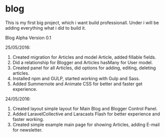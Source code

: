 # blog

This is my first big project, which i want build professionall. Under i will be adding everything what i did to build it.

Blog Alpha Version 0.1

25/05/2016:

  1. Created migration for Articles and model Article, added fillable fields.
  2. Did a relationship for Blogger and Articles hasMany for User model.
  3. Created panel for all Articles, did options for adding, editing, deleting articles.
  4. Installed npm and GULP, started working with Gulp and Sass.
  5. Added Summernote and Animate CSS for better and faster get experience.

24/05/2016:

  1. Created layout simple layout for Main Blog and Blogger Control Panel.
  2. Added LaravelCollective and Laracasts Flash for better experience and faster working.
  3. Created simple example main page for showing Articles, adding E-mail for newsletter.
